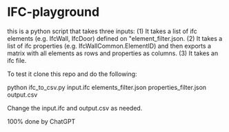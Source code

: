 # IFC-playground

this is a python script that takes three inputs: (1) It takes a list of ifc elements (e.g. IfcWall, IfcDoor) defined on "element_filter.json. (2) It takes a list of ifc properties (e.g. IfcWallCommon.ElementID) and then exports a matrix with all elements as rows and properties as columns. (3) It takes an ifc file.

To test it clone this repo and do the following:

python ifc_to_csv.py input.ifc elements_filter.json properties_filter.json output.csv

Change the input.ifc and output.csv as needed.  

100% done by ChatGPT
